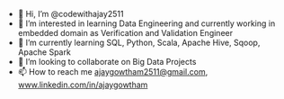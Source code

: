- 👋 Hi, I’m @codewithajay2511
- 👀 I’m interested in learning Data Engineering and currently working in embedded domain as Verification and Validation Engineer
- 🌱 I’m currently learning SQL, Python, Scala, Apache Hive, Sqoop, Apache Spark
- 💞️ I’m looking to collaborate on Big Data Projects
- 📫 How to reach me ajaygowtham2511@gmail.com, www.linkedin.com/in/ajaygowtham

<!---
codewithajay2511/codewithajay2511 is a ✨ special ✨ repository because its `README.md` (this file) appears on your GitHub profile.
You can click the Preview link to take a look at your changes.
--->
